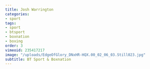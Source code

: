 ```yaml
---
title: Josh Warrington
categories:
- sport
tags:
- sport
- btsport
- boxnation
- boxing
order: 3
vimeoid: 235417217
image: "/uploads/EdgeOfGlory_DNxHR-HQX.00_02_06_03.Still023.jpg"
subtitle: BT Sport & Boxnation
---
```


